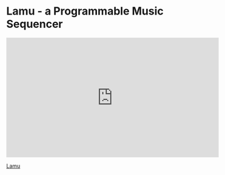 Lamu - a Programmable Music Sequencer
====================================

<iframe src="https://www.facebook.com/plugins/video.php?href=https%3A%2F%2Fwww.facebook.com%2FwhatsupAts%2Fvideos%2F10157156543548692%2F&show_text=0&width=560" 
    width="560" 
    height="315" 
    style="border:none;overflow:hidden" 
    scrolling="no" 
    frameborder="0" 
    allowTransparency="true" allowFullScreen="true">
</iframe>

[Lamu](https://lambda-music.github.io/lamu/)



